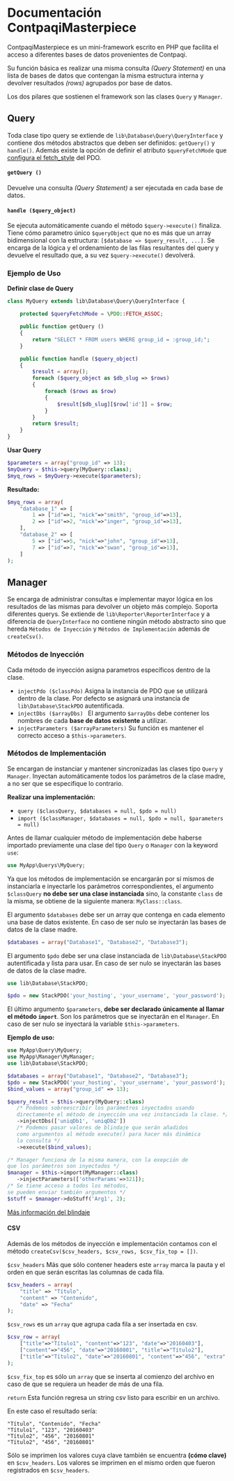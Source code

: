 # Documentación ContpaqiMasterpiece

ContpaqiMasterpiece es un mini-framework escrito en PHP que facilita el acceso a diferentes bases de datos provenientes de Contpaqi.

Su función básica es realizar una misma consulta _(Query Statement)_ en una lista de bases de datos que contengan la misma estructura interna y devolver resultados _(rows)_ agrupados por base de datos.

Los dos pilares que sostienen el framework son las clases ```Query``` y ```Manager```.

## Query
Toda clase tipo query se extiende de ```lib\Database\Query\QueryInterface``` y contiene dos métodos abstractos que deben ser definidos: ```getQuery()``` y ```handle()```.
Además existe la opción de definir el atributo ```$queryFetchMode``` que [configura el fetch_style](http://php.net/manual/es/pdostatement.fetch.php#fetch_style) del PDO.

#### ```getQuery ()```
Devuelve una consulta *(Query Statement)* a ser ejecutada en cada base de datos.

#### ```handle ($query_object)```
Se ejecuta automáticamente cuando el método ```$query->execute()``` finaliza. Tiene cómo parametro único ```$queryObject``` que no es más que un array bidimensional con la estructura: ```[$database => $query_result, ...]```. Se encarga de la lógica y el ordenamiento de las filas resultantes del query y devuelve el resultado que, a su vez ```$query->execute()``` devolverá.


### Ejemplo de Uso
__Definir clase de Query__
```php
class MyQuery extends lib\Database\Query\QueryInterface {

    protected $queryFetchMode = \PDO::FETCH_ASSOC;

    public function getQuery ()
    {
        return "SELECT * FROM users WHERE group_id = :group_id;";
    }

    public function handle ($query_object)
    {
        $result = array();
        foreach ($query_object as $db_slug => $rows)
        {
            foreach ($rows as $row)
            {
                $result[$db_slug][$row['id']] = $row;
            }
        }
        return $result;
    }
}
```

__Usar Query__
```php
$parameters = array("group_id" => 13);
$myQuery = $this->query(MyQuery::class);
$myq_rows = $myQuery->execute($parameters);
```

__Resultado:__
```php
$myq_rows = array(
    "database_1" => [
        1 => ["id"=>1, "nick"=>"smith", "group_id"=>13],
        2 => ["id"=>2, "nick"=>"inger", "group_id"=>13],
    ],
    "database_2" => [
        5 => ["id"=>5, "nick"=>"john", "group_id"=>13],
        7 => ["id"=>7, "nick"=>"swan", "group_id"=>13],
    ]
);
```

## Manager
Se encarga de administrar consultas e implementar mayor lógica en los resultados de las mismas para devolver un objeto más complejo. Soporta diferentes querys.
Se extiende de ```lib\Reporter\ReporterInterface``` y a diferencia de ```QueryInterface``` no contiene ningún método abstracto sino que hereda ```Métodos de Inyección``` y ```Métodos de Implementación``` además de ```createCsv()```.

### Métodos de Inyección
Cada método de inyección asigna parametros específicos dentro de la clase.
-  ```injectPdo ($classPdo)```
    Asigna la instancia de PDO que se utilizará dentro de la clase.
    Por defecto se asignará una instancia de ```lib\Database\StackPDO``` autentificada.
- ```injectDbs ($arrayDbs) ```
    El argumento ```$arrayDbs``` debe contener los nombres de cada **base de datos existente** a utilizar.
- ```injectParameters ($arrayParameters)```
    Su función es mantener el correcto acceso a ```$this->parameters```.

### Métodos de Implementación
Se encargan de instanciar y mantener sincronizadas las clases tipo ```Query``` y ```Manager```. Inyectan automáticamente todos los parámetros de la clase madre, a no ser que se especifique lo contrario.

**Realizar una implementación:**
 - ```query ($classQuery, $databases = null, $pdo = null)```
 - ```import ($classManager, $databases = null, $pdo = null, $parameters = null)```

Antes de llamar cualquier método de implementación debe haberse importado previamente una clase del tipo ```Query``` o ```Manager``` con la keyword ```use```:
 ```php
 use MyApp\Querys\MyQuery;
 ```
 Ya que los métodos de implementación se encargarán por sí mismos de instanciarla e inyectarle los parámetros correspondientes, el argumento ```$classQuery``` **no debe ser una clase instanciada** sino, la constante ```class``` de la misma, se obtiene de la siguiente manera: ```MyClass::class```.

El argumento ```$databases``` debe ser un array que contenga en cada elemento una base de datos existente. En caso de ser nulo se inyectarán las bases de datos de la clase madre.
```php
$databases = array("Database1", "Database2", "Database3");
```

El argumento ```$pdo``` debe ser una clase instanciada de ```lib\Database\StackPDO``` autentificada y lista para usar. En caso de ser nulo se inyectarán las bases de datos de la clase madre.
```php
use lib\Database\StackPDO;

$pdo = new StackPDO('your_hosting', 'your_username', 'your_password');
```

El último argumento ```$parameters```, **debe ser declarado únicamente al llamar el método ```import```**. Son los parámetros que se inyectarán en el ```Manager```. En caso de ser nulo se inyectará la variable ```$this->parameters```.

**Ejemplo de uso:**
 ```php
 use MyApp\Query\MyQuery;
 use MyApp\Manager\MyManager;
 use lib\Database\StackPDO;

$databases = array("Database1", "Database2", "Database3");
$pdo = new StackPDO('your_hosting', 'your_username', 'your_password');
$bind_values = array("group_id" => 13);

 $query_result = $this->query(MyQuery::class)
    /* Podemos sobreescribir los parámetros inyectados usando
    directamente el método de inyección una vez instanciada la clase. */
    ->injectDbs(['uniqDb1', 'uniqDb2'])
    /* Podemos pasar valores de blindaje que serán añadidos
    como argumentos al método execute() para hacer más dinámica
    la consulta */
    ->execute($bind_values);

/* Manager funciona de la misma manera, con la exepción de
que los parámetros son inyectados */
$manager = $this->import(MyManager::class)
    ->injectParameters(['otherParams'=>321]);
/* Se tiene acceso a todos los métodos,
se pueden enviar también argumentos */
$stuff = $manager->doStuff('Arg1', 2);
 ```
[Más información del blindaje](http://php.net/manual/es/pdostatement.execute.php)


#### CSV
Además de los métodos de inyección e implementación contamos con el método ```createCsv($csv_headers, $csv_rows, $csv_fix_top = [])```.

```$csv_headers``` Más que sólo contener headers este ```array``` marca la pauta y el orden en que serán escritas las columnas de cada fila.
```php
$csv_headers = array(
    "title" => "Título",
    "content" => "Contenido",
    "date" => "Fecha"
);
```

```$csv_rows``` es un ```array``` que agrupa cada fila a ser insertada en csv.

```php
$csv_row = array(
    ["title"=>"Título1", "content"=>"123", "date"=>"20160403"],
    ["content"=>"456", "date"=>"20160801", "title"=>"Título2"],
    ["title"=>"Título2", "date"=>"20160801", "content"=>"456", "extra" => "1"],
);
```

```$csv_fix_top``` es sólo un ```array``` que se inserta al comienzo del archivo en caso de que se requiera un header de más de una fila.

```return``` Esta función regresa un string csv listo para escribir en un archivo.

En este caso el resultado sería:

```csv
"Título", "Contenido", "Fecha"
"Título1", "123", "20160403"
"Título2", "456", "20160801"
"Título2", "456", "20160801"
```
Sólo se imprimen los valores cuya clave también se encuentra **(cómo clave)** en ```$csv_headers```. Los valores se imprimen en el mismo orden que fueron registrados en ```$csv_headers```.